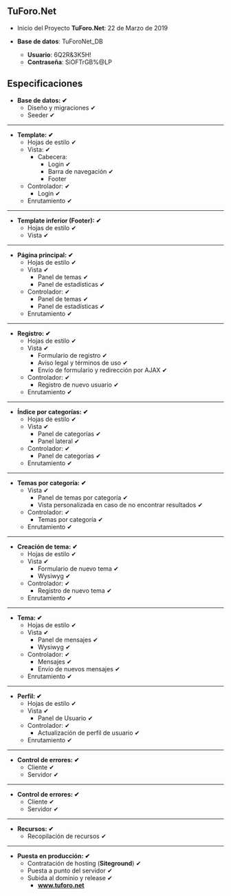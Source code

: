 ## TuForo.Net

*  Inicio del Proyecto **TuForo.Net**: 22 de Marzo de 2019  

* **Base de datos**: TuForoNet_DB  
    * **Usuario**: 6Q2R&3K5H!  
    * **Contraseña**: SiOFTrGB%@LP  

## Especificaciones

* **Base de datos: ✔**
  * Diseño y migraciones ✔
  * Seeder ✔

***

* **Template: ✔**
  * Hojas de estilo ✔
  * Vista: ✔
    * Cabecera:
      * Login ✔
      * Barra de navegación ✔
      * Footer
  * Controlador: ✔
    * Login ✔
  * Enrutamiento ✔

***

* **Template inferior (Footer): ✔**
  * Hojas de estilo ✔
  * Vista ✔

***

* **Página principal: ✔**
  * Hojas de estilo ✔
  * Vista ✔
    * Panel de temas ✔
    * Panel de estadísticas ✔
  * Controlador: ✔
    * Panel de temas ✔
    * Panel de estadísticas ✔
  * Enrutamiento ✔

***

* **Registro: ✔**
  * Hojas de estilo ✔
  * Vista ✔
    * Formulario de registro ✔
    * Aviso legal y términos de uso ✔
    * Envío de formulario y redirección por AJAX ✔
  * Controlador: ✔
    * Registro de nuevo usuario ✔
  * Enrutamiento ✔

***

* **Índice por categorías: ✔**
  * Hojas de estilo ✔
  * Vista ✔
    * Panel de categorías ✔
    * Panel lateral ✔
  * Controlador: ✔
    * Panel de categorías ✔
  * Enrutamiento ✔

***

* **Temas por categoría: ✔**
  * Vista ✔
    * Panel de temas por categoría ✔
    * Vista personalizada en caso de no encontrar resultados ✔
  * Controlador: ✔
    * Temas por categoría ✔
  * Enrutamiento ✔

***

* **Creación de tema: ✔**
  * Hojas de estilo ✔
  * Vista ✔
    * Formulario de nuevo tema ✔
    * Wysiwyg ✔
  * Controlador: ✔
    * Registro de nuevo tema ✔
  * Enrutamiento ✔

***

* **Tema: ✔**
  * Hojas de estilo ✔
  * Vista ✔
    * Panel de mensajes ✔
    * Wysiwyg ✔
  * Controlador: ✔
    * Mensajes ✔
    * Envío de nuevos mensajes ✔
  * Enrutamiento ✔

***

* **Perfil: ✔**
  * Hojas de estilo ✔
  * Vista ✔
    * Panel de Usuario ✔
  * Controlador: ✔
    * Actualización de perfil de usuario ✔
  * Enrutamiento ✔

***

* **Control de errores: ✔**
  * Cliente ✔
  * Servidor ✔
   
***

* **Control de errores: ✔**
  * Cliente ✔
  * Servidor ✔

***

* **Recursos: ✔**
  * Recopilación de recursos ✔

***

* **Puesta en producción: ✔**
  * Contratación de hosting (**Siteground**) ✔
  * Puesta a punto del servidor ✔
  * Subida al dominio y release ✔
    * **www.tuforo.net**
